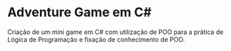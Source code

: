 # Adventure Game em C#
Criação de um mini game em C# com utilização de POO para a prática de Lógica de Programação e fixação de conhecimento de POO.
